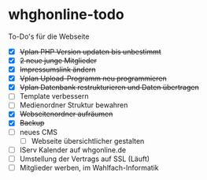# whghonline-todo
To-Do's für die Webseite

- [X] ~~Vplan PHP Version updaten bis unbestimmt~~
- [x] ~~2 neue junge Mitglieder~~
- [x] ~~Impressumslink ändern~~
- [x] ~~Vplan Upload-Programm neu programmieren~~
- [x] ~~Vplan Datenbank restrukturieren und Daten übertragen~~
- [ ] Template verbessern
- [ ] Medienordner Struktur bewahren
- [x] ~~Webseitenordner aufräumen~~
- [X] ~~Backup~~
- [ ] neues CMS
  - [ ] Webseite übersichtlicher gestalten
- [ ] IServ Kalender auf whgonline.de
- [ ] Umstellung der Vertrags auf SSL (Läuft)
- [ ] Mitglieder werben, im Wahlfach-Informatik
